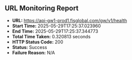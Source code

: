 ## URL Monitoring Report

- **URL:** https://api-gw1-prod1.fisglobal.com/gw/v1/health
- **Start Time:** 2025-05-29T17:25:37.023960
- **End Time:** 2025-05-29T17:25:37.344773
- **Total Time Taken:** 0.320813 seconds
- **HTTP Status Code:** 200
- **Status:** Success
- **Failure Reason:** N/A
